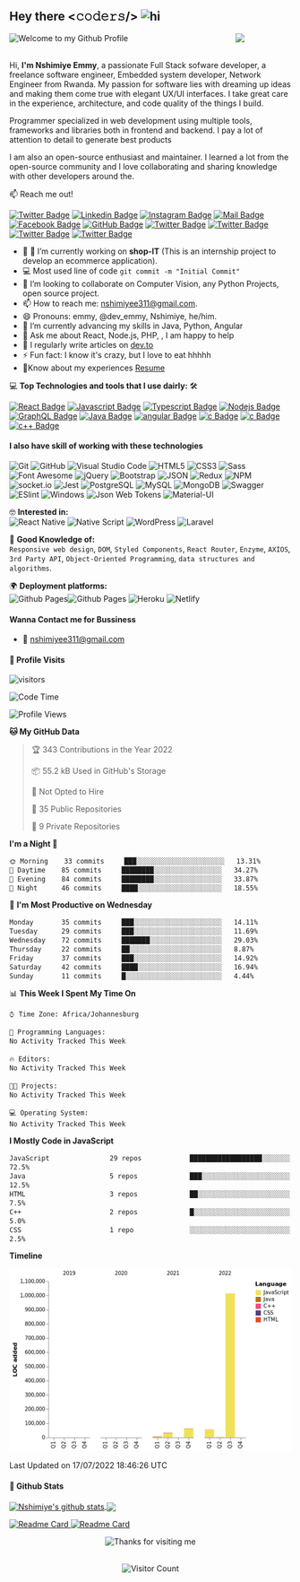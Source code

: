 ## Hey there <𝚌𝚘𝚍𝚎𝚛𝚜/> <img src="https://user-images.githubusercontent.com/1303154/88677602-1635ba80-d120-11ea-84d8-d263ba5fc3c0.gif" width="28px" alt="hi">

<div align="left">
  <img src="https://github.com/BrunnerLivio/brunnerlivio/blob/master/images/welcome.png?raw=true" style="max-width: 100%;" alt="Welcome to my Github Profile" />
  <img align='right' style="max-width:100px" src='https://i.giphy.com/media/VTtANKl0beDFQRLDTh/200w.webp' width='200"'>
  <br />
  <br />
  </div>

Hi, **I'm Nshimiye Emmy**, a passionate Full Stack sofware developer, a freelance software engineer, Embedded system developer, Network Engineer from Rwanda. My passion for software lies with dreaming up ideas and making them come true with elegant UX/UI interfaces. I take great care in the experience, architecture, and code quality of the things I build.

Programmer specialized in web development using multiple tools, frameworks and libraries both in frontend and backend. I pay a lot of attention to detail to generate best products


I am also an open-source enthusiast and maintainer. I learned a lot from the open-source community and I love collaborating and sharing knowledge with other developers around the.


:mailbox: Reach me out!

[![Twitter Badge](https://img.shields.io/badge/Twitter-1DA1F2?style=for-the-badge&logo=twitter&logoColor=white)](https://twitter.com/NshimiyeEmmy7) [![Linkedin Badge](https://img.shields.io/badge/LinkedIn-0077B5?style=for-the-badge&logo=linkedin&logoColor=white)](https://www.linkedin.com/in/nshimiye-emmy-4737b2185/) [![Instagram Badge](https://img.shields.io/badge/Instagram-E4405F?style=for-the-badge&logo=instagram&logoColor=white)](https://www.instagram.com/nshimiye_250/) [![Mail Badge](https://img.shields.io/badge/Gmail-D14836?style=for-the-badge&logo=gmail&logoColor=white)](mailto:nshimiyee311@gmail.com)  [![Facebook Badge](
https://img.shields.io/badge/Facebook-1877F2?style=for-the-badge&logo=facebook&logoColor=white)](https://www.facebook.com/emmy.nshimiye.37/) [![GitHub Badge](
https://img.shields.io/badge/GitHub-100000?style=for-the-badge&logo=github&logoColor=white
)](https://github.com/nshimiyeemmy)  [![Twitter Badge](https://img.shields.io/badge/Bitbucket-330F63?style=for-the-badge&logo=bitbucket&logoColor=white)](hhttps://bitbucket.org/nshimiye_250/)  [![Twitter Badge](https://img.shields.io/badge/Stack_Overflow-FE7A16?style=for-the-badge&logo=stack-overflow&logoColor=white)](https://stackoverflow.com/users/13912304/nshimiye-emmy)  [![Twitter Badge](https://img.shields.io/badge/WhatsApp-25D366?style=for-the-badge&logo=whatsapp&logoColor=white)](https://stackoverflow.com/users/13912304/nshimiye-emmy)  [![Twitter Badge](https://img.shields.io/badge/dev.to-0A0A0A?style=for-the-badge&logo=dev.to&logoColor=white)](https://dev.to/dev_emmy)



<!-- TODO: Add last video link -->

- 🔭  🔭 I’m currently working on **shop-IT** (This is an internship project to develop an ecommerce application). 
- :computer: Most used line of code `git commit -m "Initial Commit"`
- 👯 I’m looking to collaborate on Computer Vision, any Python Projects, open source project.
- 📫 How to reach me: nshimiyee311@gmail.com.
- 😄 Pronouns: emmy, @dev_emmy, Nshimiye, he/him.
- 🌱 I’m currently advancing my skills in Java, Python, Angular
- 💬 Ask me about React, Node.js, PHP, , I am happy to help
- 📝 I regularly write articles on  [dev.to](https://dev.to/dev_emmy)
- ⚡ Fun fact: I know it's crazy, but I love to eat hhhhh
- 📝Know about my experiences  [Resume](https://drive.google.com/file/d/1ThQQJJtY_ool8zZRp6TcC5XWTYM7I2_W/view?usp=sharing)

💻 **Top Technologies and tools that I use dairly:** 🛠️

<!-- TODO: Make technologies links takes you to repositories -->

[![React Badge](https://img.shields.io/badge/-React-61DBFB?style=for-the-badge&labelColor=black&logo=react&logoColor=61DBFB)](#) [![Javascript Badge](https://img.shields.io/badge/-Javascript-F0DB4F?style=for-the-badge&labelColor=black&logo=javascript&logoColor=F0DB4F)](#) [![Typescript Badge](https://img.shields.io/badge/-Typescript-007acc?style=for-the-badge&labelColor=black&logo=typescript&logoColor=007acc)](#) [![Nodejs Badge](https://img.shields.io/badge/-Nodejs-3C873A?style=for-the-badge&labelColor=black&logo=node.js&logoColor=3C873A)](#) [![GraphQL Badge](https://img.shields.io/badge/-GraphQl-e535ab?style=for-the-badge&labelColor=black&logo=node.js&logoColor=e535ab)](#)
[![Java Badge](https://img.shields.io/badge/-Java-007396?style=for-the-badge&labelColor=black&logo=java&logoColor=007396)](#)
[![angular Badge](https://img.shields.io/badge/-angular-DD0031?style=for-the-badge&labelColor=white&logo=angular&logoColor=DD0031)](#)
[![c Badge](https://img.shields.io/badge/-php-777BB4?style=for-the-badge&labelColor=white&logo=php&logoColor=777BB4)](#)
[![c Badge](https://img.shields.io/badge/-c-A8B9CC?style=for-the-badge&labelColor=white&logo=c&logoColor=A8B9CC)](#)
[![c++ Badge](https://img.shields.io/badge/-c++-00599C?style=for-the-badge&labelColor=white&logo=c&logoColor=00599C)](#)


#### I also have skill of working with these technologies


![Git](https://img.shields.io/badge/-Git-000000?style=flat&logo=git&logoColor=F05032&labelColor=ffffff)
![GitHub](https://img.shields.io/badge/-GitHub-000000?style=flat&logo=github&logoColor=000000&labelColor=ffffff)
![Visual Studio Code](https://img.shields.io/badge/-VSCode-000000?style=flat&logo=visual-studio-code&labelColor=007ACC)
![HTML5](https://img.shields.io/badge/-HTML5-000000?style=flat&logo=html5&logoColor=ffffff&labelColor=E34F26)
![CSS3](https://img.shields.io/badge/-CSS3-000000?style=flat&logo=css3&logoColor=ffffff&labelColor=1572B6) 
![Sass](https://img.shields.io/badge/-Sass-000000?style=flat&logo=sass&logoColor=ffffff&labelColor=%23CC6699)
![Font Awesome](https://img.shields.io/badge/-font%20awesome-000000?style=flat&logo=font-awesome&logoColor=339AF0&labelColor=ffffff)
![jQuery](https://img.shields.io/badge/-jQuery-000000?style=flat&logo=jQuery&logoColor=0769AD&labelColor=ffffff)
![Bootstrap](https://img.shields.io/badge/-Bootstrap-000000?style=flat&logo=bootstrap&logoColor=ffffff&labelColor=563D7C)
![JSON](https://img.shields.io/badge/-JSON-000000?style=flat&logo=JSON&logoColor=000000&labelColor=ffffff)
![Redux](https://img.shields.io/badge/-Redux-000000?style=flat&logo=redux&logoColor=764ABC&labelColor=ffffff)
![NPM](https://img.shields.io/badge/-npm-000000?style=flat&logo=npm&labelColor=ffffff)
![socket.io](https://img.shields.io/badge/-Socket.Io-000000?style=flat&logo=socket.io&logoColor=000000&labelColor=ffffff)
![Jest](https://img.shields.io/badge/-Jest-000000?style=flat&logo=Jest&logoColor=C21325&labelColor=ffffff)
![PostgreSQL](https://img.shields.io/badge/-PostgreSQL-000000?style=flat&logo=postgresql&logoColor=ffffff&labelColor=336791)
![MySQL](https://img.shields.io/badge/-MySQL-000000?style=flat&logo=mysql&labelColor=ffffff)
![MongoDB](https://img.shields.io/badge/-MongoDB-000000?style=flat&logo=mongodb&labelColor=ffffff)
![Swagger](https://img.shields.io/badge/-Swagger-000000?style=flat&logo=swagger)
![ESlint](https://img.shields.io/badge/-ESlint-000000?style=flat&logo=ESlint&labelColor=4B32C3)
![Windows](https://img.shields.io/badge/-Windows-000000?style=flat&logo=windows&logoColor=ffffff&labelColor=0078D6)
![Json Web Tokens](https://img.shields.io/badge/-Json%20Web%20Tokens-000000?style=flat&logo=json-web-tokens&logoColor=ffffff&labelColor=000000)
![Material-UI](https://img.shields.io/badge/-Material%20UI-000000?style=flat&logo=Material%20UI&logoColor=ffffff&labelColor=0081CB)

🤓 **Interested in:** <br>
![React Native](https://img.shields.io/badge/-React%20Native-000000?style=flat&logo=react&labelColor=000000)
![Native Script](https://img.shields.io/badge/-Native%20Script-000000?style=flat&logo=angular&labelColor=000000)
![WordPress](https://img.shields.io/badge/-WordPress-000000?style=flat&logo=wordpress&labelColor=21759B)
![Laravel](https://img.shields.io/badge/-Laravel-000000?style=flat&logo=laravel&logoColor=ffffff&labelColor=FF2D20)


🧐 **Good Knowledge of:**<br>
`Responsive web design`, `DOM`, `Styled Components`, `React Router`, `Enzyme`, `AXIOS`, `3rd Party API`, `Object-Oriented Programming`, `data structures and algorithms`.

🌍 **Deployment platforms:**<br>
<img alt="Github Pages" width="20px" height="20px" src="https://techcrunch.com/wp-content/uploads/2010/07/github-logo.png" />![Github Pages](https://img.shields.io/badge/-Github%20Pages-000000?style=flat&logo=github-pages) ![Heroku](https://img.shields.io/badge/-Heroku-000000?style=flat&logo=heroku&labelColor=430098) ![Netlify](https://img.shields.io/badge/-Netlify-000000?style=flat&logo=netlify&labelColor=000000)

#### **Wanna Contact me for Bussiness**

- :email: nshimiyee311@gmail.com

#### **🎨 Profile Visits**

  ![visitors](https://visitor-badge.glitch.me/badge?page_id=nshimiyeemmy.nshimiyeemmy)

<!--START_SECTION:waka-->
![Code Time](http://img.shields.io/badge/Code%20Time-0%20secs-blue)

![Profile Views](http://img.shields.io/badge/Profile%20Views-0-blue)

**🐱 My GitHub Data** 

> 🏆 343 Contributions in the Year 2022
 > 
> 📦 55.2 kB Used in GitHub's Storage 
 > 
> 🚫 Not Opted to Hire
 > 
> 📜 35 Public Repositories 
 > 
> 🔑 9 Private Repositories  
 > 
**I'm a Night 🦉** 

```text
🌞 Morning    33 commits     ███░░░░░░░░░░░░░░░░░░░░░░   13.31% 
🌆 Daytime    85 commits     ████████░░░░░░░░░░░░░░░░░   34.27% 
🌃 Evening    84 commits     ████████░░░░░░░░░░░░░░░░░   33.87% 
🌙 Night      46 commits     ████░░░░░░░░░░░░░░░░░░░░░   18.55%

```
📅 **I'm Most Productive on Wednesday** 

```text
Monday       35 commits     ███░░░░░░░░░░░░░░░░░░░░░░   14.11% 
Tuesday      29 commits     ███░░░░░░░░░░░░░░░░░░░░░░   11.69% 
Wednesday    72 commits     ███████░░░░░░░░░░░░░░░░░░   29.03% 
Thursday     22 commits     ██░░░░░░░░░░░░░░░░░░░░░░░   8.87% 
Friday       37 commits     ███░░░░░░░░░░░░░░░░░░░░░░   14.92% 
Saturday     42 commits     ████░░░░░░░░░░░░░░░░░░░░░   16.94% 
Sunday       11 commits     █░░░░░░░░░░░░░░░░░░░░░░░░   4.44%

```


📊 **This Week I Spent My Time On** 

```text
⌚︎ Time Zone: Africa/Johannesburg

💬 Programming Languages: 
No Activity Tracked This Week

🔥 Editors: 
No Activity Tracked This Week

🐱‍💻 Projects: 
No Activity Tracked This Week

💻 Operating System: 
No Activity Tracked This Week

```

**I Mostly Code in JavaScript** 

```text
JavaScript               29 repos            ██████████████████░░░░░░░   72.5% 
Java                     5 repos             ███░░░░░░░░░░░░░░░░░░░░░░   12.5% 
HTML                     3 repos             ██░░░░░░░░░░░░░░░░░░░░░░░   7.5% 
C++                      2 repos             █░░░░░░░░░░░░░░░░░░░░░░░░   5.0% 
CSS                      1 repo              ░░░░░░░░░░░░░░░░░░░░░░░░░   2.5%

```


**Timeline**

![Chart not found](https://raw.githubusercontent.com/nshimiyeemmy/nshimiyeemmy/master/charts/bar_graph.png) 


 Last Updated on 17/07/2022 18:46:26 UTC
<!--END_SECTION:waka-->


#### **🚩 Github Stats**

</a><a href="https://github.com/nshimiyeemmy">
 <img align="center" src="https://github-readme-stats.vercel.app/api?username=nshimiyeemmy&show_icons=true&theme=radical&line_height=27" alt="Nshimiye's github stats"/>
</a>
<a href="https://github.com/nshimiyeemmy">
  <img align="center" src="https://github-readme-stats.vercel.app/api/top-langs/?username=nshimiyeemmy&theme=radical&hide_langs_below=1" />



[![Readme Card](https://github-readme-stats.vercel.app/api/pin/?username=nshimiyeemmy&repo=travel-site&theme=radical&layout=compact) ](https://github.com/anuraghazra/github-readme-stats)
[![Readme Card](https://github-readme-stats.vercel.app/api/pin/?username=nshimiyeemmy&repo=shop-IT-backend&theme=radical&layout=compact)](https://github.com/anuraghazra/github-readme-stats)






<!-- Visitors -->
<!-- Footer -->

<div align="center">




<img height="40" alt="Thanks for visiting me" width="100%" src="https://raw.githubusercontent.com/BrunnerLivio/brunnerlivio/master/images/marquee.svg" />
<br />
<br />

![Visitor Count](https://profile-counter.glitch.me/nshimiyeeemmy/count.svg)
